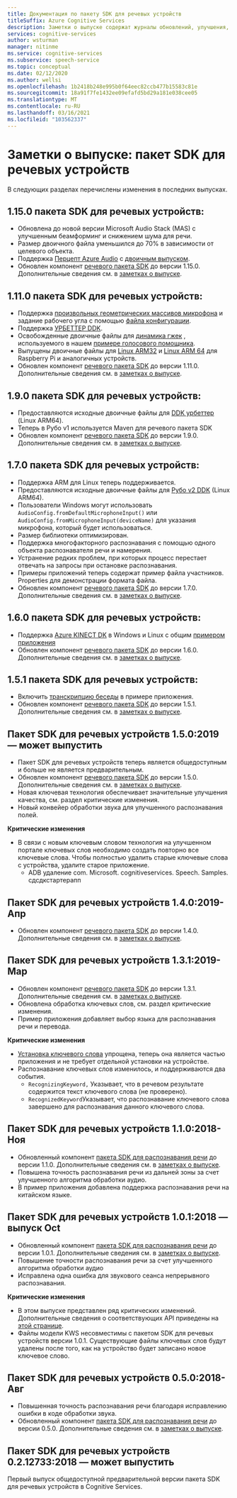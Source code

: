 ```yaml
---
title: Документация по пакету SDK для речевых устройств
titleSuffix: Azure Cognitive Services
description: Заметки о выпуске содержат журналы обновлений, улучшения, исправления ошибок и изменения в пакете SDK для речевых устройств. Эта статья обновлена в каждом выпуске пакета SDK для речевых устройств.
services: cognitive-services
author: wsturman
manager: nitinme
ms.service: cognitive-services
ms.subservice: speech-service
ms.topic: conceptual
ms.date: 02/12/2020
ms.author: wellsi
ms.openlocfilehash: 1b2418b248e995b0f64eec82ccb477b15583c81e
ms.sourcegitcommit: 18a91f7fe1432ee09efafd5bd29a181e038cee05
ms.translationtype: MT
ms.contentlocale: ru-RU
ms.lasthandoff: 03/16/2021
ms.locfileid: "103562337"
---
```

# <a name="release-notes-speech-devices-sdk"></a>Заметки о выпуске: пакет SDK для речевых устройств

В следующих разделах перечислены изменения в последних выпусках.

## <a name="speech-devices-sdk-1150"></a>1.15.0 пакета SDK для речевых устройств:

- Обновлена до новой версии Microsoft Audio Stack (MAS) с улучшенным беамформинг и снижением шума для речи.
- Размер двоичного файла уменьшился до 70% в зависимости от целевого объекта.
- Поддержка [Перцепт Azure Audio](https://docs.microsoft.com/azure/azure-percept/overview-azure-percept-audio) с [двоичным выпуском](https://aka.ms/sdsdk-download-APAudio).
- Обновлен компонент [речевого пакета SDK](./speech-sdk.md) до версии 1.15.0. Дополнительные сведения см. в [заметках о выпуске](./releasenotes.md).

## <a name="speech-devices-sdk-1110"></a>1.11.0 пакета SDK для речевых устройств:

- Поддержка [произвольных геометрических массивов микрофона](how-to-devices-microphone-array-configuration.md) и задание рабочего угла с помощью [файла конфигурации](https://aka.ms/sdsdk-micarray-json).
- Поддержка [УРБЕТТЕР DDK](http://www.urbetter.com/products_56/278.html).
- Освобожденные двоичные файлы для [динамика гжек](https://aka.ms/sdsdk-download-speaker) , используемого в нашем [примере голосового помощника](https://aka.ms/sdsdk-speaker).
- Выпущены двоичные файлы для [Linux ARM32](https://aka.ms/sdsdk-download-linux-arm32) и [Linux ARM 64](https://aka.ms/sdsdk-download-linux-arm64) для Raspberry Pi и аналогичных устройств.
- Обновлен компонент [речевого пакета SDK](./speech-sdk.md) до версии 1.11.0. Дополнительные сведения см. в [заметках о выпуске](./releasenotes.md).

## <a name="speech-devices-sdk-190"></a>1.9.0 пакета SDK для речевых устройств:

- Предоставляются исходные двоичные файлы для [DDK урбеттер](https://aka.ms/sdsdk-download-urbetter) (Linux ARM64).
- Теперь в Рубо v1 используется Maven для речевого пакета SDK
- Обновлен компонент [речевого пакета SDK](./speech-sdk.md) до версии 1.9.0. Дополнительные сведения см. в [заметках о выпуске](./releasenotes.md).

## <a name="speech-devices-sdk-170"></a>1.7.0 пакета SDK для речевых устройств:

- Поддержка ARM для Linux теперь поддерживается.
- Предоставляются исходные двоичные файлы для [Рубо v2 DDK](https://aka.ms/sdsdk-download-roobov2) (Linux ARM64).
- Пользователи Windows могут использовать `AudioConfig.fromDefaultMicrophoneInput()` или `AudioConfig.fromMicrophoneInput(deviceName)` для указания микрофона, который будет использоваться.
- Размер библиотеки оптимизирован.
- Поддержка многофакторного распознавания с помощью одного объекта распознавателя речи и намерения.
- Устранение редких проблем, при которых процесс перестает отвечать на запросы при остановке распознавания.
- Примеры приложений теперь содержат пример файла участников. Properties для демонстрации формата файла.
- Обновлен компонент [речевого пакета SDK](./speech-sdk.md) до версии 1.7.0. Дополнительные сведения см. в [заметках о выпуске](./releasenotes.md).

## <a name="speech-devices-sdk-160"></a>1.6.0 пакета SDK для речевых устройств:

- Поддержка [Azure KINECT DK](https://azure.microsoft.com/services/kinect-dk/) в Windows и Linux с общим [примером приложения](./speech-devices-sdk.md)
- Обновлен компонент [речевого пакета SDK](./speech-sdk.md) до версии 1.6.0. Дополнительные сведения см. в [заметках о выпуске](./releasenotes.md).

## <a name="speech-devices-sdk-151"></a>1.5.1 пакета SDK для речевых устройств:

- Включить [транскрипцию беседы](./conversation-transcription.md) в примере приложения.
- Обновлен компонент [речевого пакета SDK](./speech-sdk.md) до версии 1.5.1. Дополнительные сведения см. в [заметках о выпуске](./releasenotes.md).

## <a name="speech-devices-sdk-150-2019-may-release"></a>Пакет SDK для речевых устройств 1.5.0:2019 — может выпустить

- Пакет SDK для речевых устройств теперь является общедоступным и больше не является предварительным.
- Обновлен компонент [речевого пакета SDK](./speech-sdk.md) до версии 1.5.0. Дополнительные сведения см. в [заметках о выпуске](./releasenotes.md).
- Новая ключевая технология обеспечивает значительные улучшения качества, см. раздел критические изменения.
- Новый конвейер обработки звука для улучшенного распознавания полей.

**Критические изменения**

- В связи с новым ключевым словом технология на улучшенном портале ключевых слов необходимо создать повторно все ключевые слова. Чтобы полностью удалить старые ключевые слова с устройства, удалите старое приложение.
  - ADB удаление com. Microsoft. cognitiveservices. Speech. Samples. сдсдкстартерапп

## <a name="speech-devices-sdk-140-2019-apr-release"></a>Пакет SDK для речевых устройств 1.4.0:2019-Апр

- Обновлен компонент [речевого пакета SDK](./speech-sdk.md) до версии 1.4.0. Дополнительные сведения см. в [заметках о выпуске](./releasenotes.md).

## <a name="speech-devices-sdk-131-2019-mar-release"></a>Пакет SDK для речевых устройств 1.3.1:2019-Мар

- Обновлен компонент [речевого пакета SDK](./speech-sdk.md) до версии 1.3.1. Дополнительные сведения см. в [заметках о выпуске](./releasenotes.md).
- Обновлена обработка ключевых слов, см. раздел критические изменения.
- Пример приложения добавляет выбор языка для распознавания речи и перевода.

**Критические изменения**

- [Установка ключевого слова](./custom-keyword-basics.md) упрощена, теперь она является частью приложения и не требует отдельной установки на устройстве.
- Распознавание ключевых слов изменилось, и поддерживаются два события.
  - `RecognizingKeyword,` Указывает, что в речевом результате содержится текст ключевого слова (не проверено).
  - `RecognizedKeyword`Указывает, что распознавание ключевого слова завершено для распознавания данного ключевого слова.

## <a name="speech-devices-sdk-110-2018-nov-release"></a>Пакет SDK для речевых устройств 1.1.0:2018-Ноя

- Обновленный компонент [пакета SDK для распознавания речи](./speech-sdk.md) до версии 1.1.0. Дополнительные сведения см. в [заметках о выпуске](./releasenotes.md).
- Повышена точность распознавания речи из дальней зоны за счет улучшенного алгоритма обработки аудио.
- В пример приложения добавлена поддержка распознавания речи на китайском языке.

## <a name="speech-devices-sdk-101-2018-oct-release"></a>Пакет SDK для речевых устройств 1.0.1:2018 — выпуск Oct

- Обновленный компонент [пакета SDK для распознавания речи](./speech-sdk.md) до версии 1.0.1. Дополнительные сведения см. в [заметках о выпуске](./releasenotes.md).
- Повышение точности распознавания речи за счет улучшенного алгоритма обработки аудио
- Исправлена одна ошибка для звукового сеанса непрерывного распознавания.

**Критические изменения**

- В этом выпуске представлен ряд критических изменений. Дополнительные сведения о соответствующих API приведены на [этой странице](https://aka.ms/csspeech/breakingchanges_1_0_0).
- Файлы модели KWS несовместимы с пакетом SDK для речевых устройств версии 1.0.1. Существующие файлы ключевых слов будут удалены после того, как на устройство будет записано новое ключевое слово.

## <a name="speech-devices-sdk-050-2018-aug-release"></a>Пакет SDK для речевых устройств 0.5.0:2018-Авг

- Повышенная точность распознавания речи благодаря исправлению ошибки в коде обработки звука.
- Обновленный компонент [пакета SDK для распознавания речи](./speech-sdk.md) до версии 0.5.0. Дополнительные сведения см. в [заметках о выпуске](releasenotes.md#cognitive-services-speech-sdk-050-2018-july-release).

## <a name="speech-devices-sdk-0212733-2018-may-release"></a>Пакет SDK для речевых устройств 0.2.12733:2018 — может выпустить

Первый выпуск общедоступной предварительной версии пакета SDK для речевых устройств в Cognitive Services.